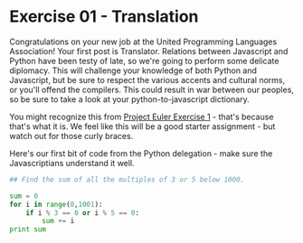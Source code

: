 Exercise 01 - Translation
=========================

Congratulations on your new job at the United Programming Languages Association! Your first post is Translator. Relations between Javascript and Python have been testy of late, so we're going to perform some delicate diplomacy. This will challenge your knowledge of both Python and Javascript, but be sure to respect the various accents and cultural norms, or you'll offend the compilers. This could result in war between our peoples, so be sure to take a look at your python-to-javascript dictionary. 



You might recognize this from [Project Euler Exercise 1](http://projecteuler.net/problem=1) - that's because that's what it is. We feel like this will be a good starter assignment - but watch out for those curly braces.

Here's our first bit of code from the Python delegation - make sure the Javascriptians understand it well.

```python
## Find the sum of all the multiples of 3 or 5 below 1000.

sum = 0
for i in range(0,1001):
    if i % 3 == 0 or i % 5 == 0:
        sum += i
print sum

```
